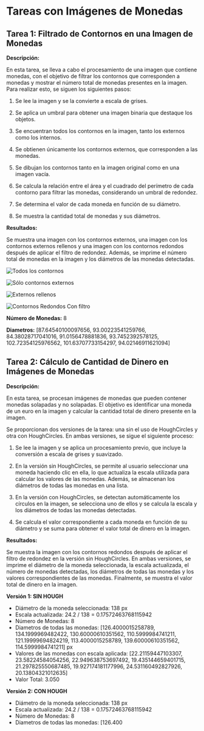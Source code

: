 # Tareas con Imágenes de Monedas

## Tarea 1: Filtrado de Contornos en una Imagen de Monedas

**Descripción:**

En esta tarea, se lleva a cabo el procesamiento de una imagen que contiene monedas, con el objetivo de filtrar los contornos que corresponden a monedas y mostrar el número total de monedas presentes en la imagen. Para realizar esto, se siguen los siguientes pasos:

1. Se lee la imagen y se la convierte a escala de grises.

2. Se aplica un umbral para obtener una imagen binaria que destaque los objetos.

3. Se encuentran todos los contornos en la imagen, tanto los externos como los internos.

4. Se obtienen únicamente los contornos externos, que corresponden a las monedas.

5. Se dibujan los contornos tanto en la imagen original como en una imagen vacía.

6. Se calcula la relación entre el área y el cuadrado del perímetro de cada contorno para filtrar las monedas, considerando un umbral de redondez.

7. Se determina el valor de cada moneda en función de su diámetro.

8. Se muestra la cantidad total de monedas y sus diámetros.

**Resultados:**

Se muestra una imagen con los contornos externos, una imagen con los contornos externos rellenos y una imagen con los contornos redondos después de aplicar el filtro de redondez. Además, se imprime el número total de monedas en la imagen y los diámetros de las monedas detectadas.

![Todos los contornos](imagen1.png)

![Sólo contornos externos](imagen2.png)

![Externos rellenos](imagen3.png)

![Contornos Redondos Con filtro](imagen4.png)

**Número de Monedas:** 8

**Diametros:** [87.64540100097656, 93.00223541259766, 84.38028717041016, 91.0156478881836, 93.7452392578125, 102.72354125976562, 101.63707733154297, 94.02146911621094]


## Tarea 2: Cálculo de Cantidad de Dinero en Imágenes de Monedas

**Descripción:**

En esta tarea, se procesan imágenes de monedas que pueden contener monedas solapadas y no solapadas. El objetivo es identificar una moneda de un euro en la imagen y calcular la cantidad total de dinero presente en la imagen.

Se proporcionan dos versiones de la tarea: una sin el uso de HoughCircles y otra con HoughCircles. En ambas versiones, se sigue el siguiente proceso:

1. Se lee la imagen y se aplica un procesamiento previo, que incluye la conversión a escala de grises y suavizado.

2. En la versión sin HoughCircles, se permite al usuario seleccionar una moneda haciendo clic en ella, lo que actualiza la escala utilizada para calcular los valores de las monedas. Además, se almacenan los diámetros de todas las monedas en una lista.

3. En la versión con HoughCircles, se detectan automáticamente los círculos en la imagen, se selecciona uno de ellos y se calcula la escala y los diámetros de todas las monedas detectadas.

4. Se calcula el valor correspondiente a cada moneda en función de su diámetro y se suma para obtener el valor total de dinero en la imagen.

**Resultados:**

Se muestra la imagen con los contornos redondos después de aplicar el filtro de redondez en la versión sin HoughCircles. En ambas versiones, se imprime el diámetro de la moneda seleccionada, la escala actualizada, el número de monedas detectadas, los diámetros de todas las monedas y los valores correspondientes de las monedas. Finalmente, se muestra el valor total de dinero en la imagen.

**Versión 1: SIN HOUGH**

- Diámetro de la moneda seleccionada: 138 px
- Escala actualizada: 24.2 / 138 = 0.17572463768115942
- Número de Monedas: 8
- Diametros de todas las monedas: [126.4000015258789, 134.1999969482422, 130.60000610351562, 110.5999984741211, 121.19999694824219, 113.4000015258789, 139.60000610351562, 114.5999984741211] px
- Valores de las monedas con escala aplicada: [22.21159447103307, 23.58224584054256, 22.949638753697492, 19.435144659401715, 21.297825550687485, 19.927174181177996, 24.531160492827926, 20.13804321012635]
- Valor Total: 3.050

**Versión 2: CON HOUGH**

- Diámetro de la moneda seleccionada: 138 px
- Escala actualizada: 24.2 / 138 = 0.17572463768115942
- Número de Monedas: 8
- Diametros de todas las monedas: [126.400
